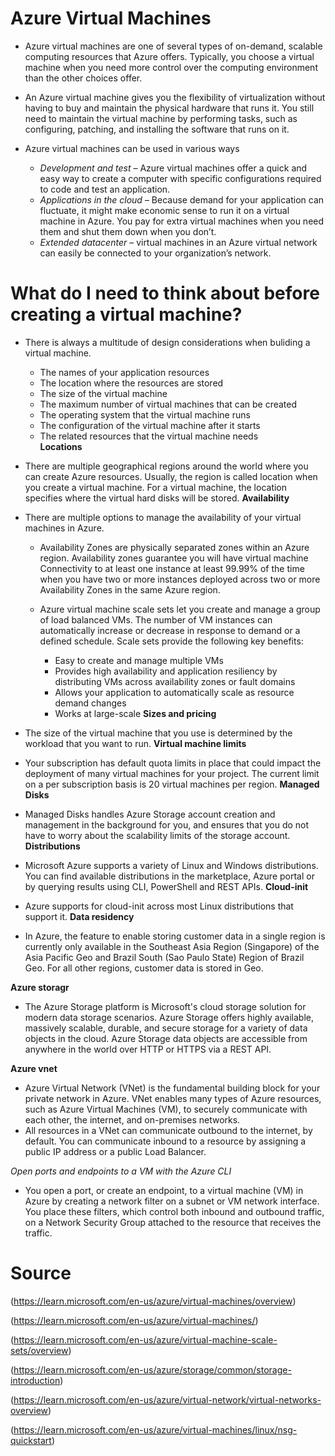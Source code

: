 # Azure Virtual Machines

- Azure virtual machines are one of several types of on-demand, scalable computing resources that Azure offers. Typically, you choose a virtual machine when you need more control over the computing environment than the other choices offer.
- An Azure virtual machine gives you the flexibility of virtualization without having to buy and maintain the physical hardware that runs it. You still need to maintain the virtual machine by performing tasks, such as configuring, patching, and installing the software that runs on it.

- Azure virtual machines can be used in various ways   

    - *Development and test* – Azure virtual machines offer a quick and easy way to create a computer with specific configurations required to code and test an application.
    - *Applications in the cloud* – Because demand for your application can fluctuate, it might make economic sense to run it on a virtual machine in Azure. You pay for extra virtual machines when you need them and shut them down when you don’t.
    - *Extended datacenter* – virtual machines in an Azure virtual network can easily be connected to your organization’s network.

 # What do I need to think about before creating a virtual machine?
- There is always a multitude of design considerations when buliding a virtual machine. 

   - The names of your application resources
   - The location where the resources are stored   
   - The size of the virtual machine
   - The maximum number of virtual machines that can be created
   - The operating system that the virtual machine runs
   - The configuration of the virtual machine after it starts
   - The related resources that the virtual machine needs   
**Locations**

- There are multiple geographical regions around the world where you can create Azure resources. Usually, the region is called location when you create a virtual machine. For a virtual machine, the location specifies where the virtual hard disks will be stored.
**Availability**

- There are multiple options to manage the availability of your virtual machines in Azure.

   - Availability Zones are physically separated zones within an Azure region. Availability zones guarantee you will have virtual machine Connectivity to at least one instance at least 99.99% of the time when you have two or more instances deployed across two or more Availability Zones in the same Azure region.
   - Azure virtual machine scale sets let you create and manage a group of load balanced VMs. The number of VM instances can automatically increase or decrease in response to demand or a defined schedule. Scale sets provide the following key benefits:

        - Easy to create and manage multiple VMs
        - Provides high availability and application resiliency by distributing VMs across availability zones or fault domains
        - Allows your application to automatically scale as resource demand changes
        - Works at large-scale
**Sizes and pricing**

- The size of the virtual machine that you use is determined by the workload that you want to run.
**Virtual machine limits**

- Your subscription has default quota limits in place that could impact the deployment of many virtual machines for your project. The current limit on a per subscription basis is 20 virtual machines per region.
**Managed Disks**

- Managed Disks handles Azure Storage account creation and management in the background for you, and ensures that you do not have to worry about the scalability limits of the storage account.
**Distributions**

- Microsoft Azure supports a variety of Linux and Windows distributions. You can find available distributions in the marketplace, Azure portal or by querying results using CLI, PowerShell and REST APIs.
**Cloud-init**

- Azure supports for cloud-init across most Linux distributions that support it.
**Data residency**

- In Azure, the feature to enable storing customer data in a single region is currently only available in the Southeast Asia Region (Singapore) of the Asia Pacific Geo and Brazil South (Sao Paulo State) Region of Brazil Geo. For all other regions, customer data is stored in Geo.

**Azure storagr**

- The Azure Storage platform is Microsoft's cloud storage solution for modern data storage scenarios. Azure Storage offers highly available, massively scalable, durable, and secure storage for a variety of data objects in the cloud. Azure Storage data objects are accessible from anywhere in the world over HTTP or HTTPS via a REST API.

**Azure vnet**

- Azure Virtual Network (VNet) is the fundamental building block for your private network in Azure. VNet enables many types of Azure resources, such as Azure Virtual Machines (VM), to securely communicate with each other, the internet, and on-premises networks.
- All resources in a VNet can communicate outbound to the internet, by default. You can communicate inbound to a resource by assigning a public IP address or a public Load Balancer.

*Open ports and endpoints to a VM with the Azure CLI*

- You open a port, or create an endpoint, to a virtual machine (VM) in Azure by creating a network filter on a subnet or VM network interface. You place these filters, which control both inbound and outbound traffic, on a Network Security Group attached to the resource that receives the traffic.


# Source

(https://learn.microsoft.com/en-us/azure/virtual-machines/overview)

(https://learn.microsoft.com/en-us/azure/virtual-machines/)

(https://learn.microsoft.com/en-us/azure/virtual-machine-scale-sets/overview)

(https://learn.microsoft.com/en-us/azure/storage/common/storage-introduction)

(https://learn.microsoft.com/en-us/azure/virtual-network/virtual-networks-overview)

(https://learn.microsoft.com/en-us/azure/virtual-machines/linux/nsg-quickstart)

